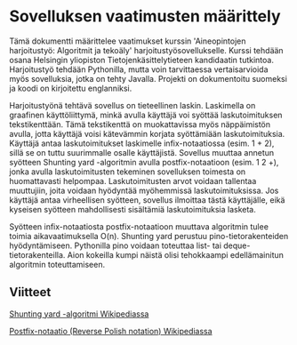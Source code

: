 # Sovelluksen vaatimusten määrittely

Tämä dokumentti määrittelee vaatimukset kurssin 'Aineopintojen harjoitustyö: Algoritmit ja tekoäly' harjoitustyösovellukselle. Kurssi tehdään osana Helsingin yliopiston Tietojenkäsittelytieteen kandidaatin tutkintoa. Harjoitustyö tehdään Pythonilla, mutta voin tarvittaessa vertaisarvioida myös sovelluksia, jotka on tehty Javalla. Projekti on dokumentoitu suomeksi ja koodi on kirjoitettu englanniksi.

Harjoitustyönä tehtävä sovellus on tieteellinen laskin. Laskimella on graafinen käyttöliittymä, minkä avulla käyttäjä voi syöttää laskutoimituksen tekstikenttään. Tämä tekstikenttä on muokattavissa myös näppäimistön avulla, jotta käyttäjä voisi kätevämmin korjata syöttämiään laskutoimituksia. Käyttäjä antaa laskutoimitukset laskimelle infix-notaatiossa (esim. 1 + 2), sillä se on tuttu suurimmalle osalle käyttäjistä. Sovellus muuttaa annetun syötteen Shunting yard -algoritmin avulla postfix-notaatioon (esim. 1 2 +), jonka avulla laskutoimitusten tekeminen sovelluksen toimesta on huomattavasti helpompaa. Laskutoimitusten arvot voidaan tallentaa muuttujiin, joita voidaan hyödyntää myöhemmissä laskutoimituksissa. Jos käyttäjä antaa virheellisen syötteen, sovellus ilmoittaa tästä käyttäjälle, eikä kyseisen syötteen mahdollisesti sisältämiä laskutoimituksia lasketa.

Syötteen infix-notaatiosta postfix-notaatioon muuttava algoritmin tulee toimia aikavaatimuksella O(n). Shunting yard perustuu pino-tietorakenteiden hyödyntämiseen. Pythonilla pino voidaan toteuttaa list- tai deque-tietorakenteilla. Aion kokeilla kumpi näistä olisi tehokkaampi edellämainitun algoritmin toteuttamiseen.

## Viitteet

[Shunting yard -algoritmi Wikipediassa](https://en.wikipedia.org/wiki/Shunting_yard_algorithm)

[Postfix-notaatio (Reverse Polish notation) Wikipediassa](https://en.wikipedia.org/wiki/Reverse_Polish_notation)